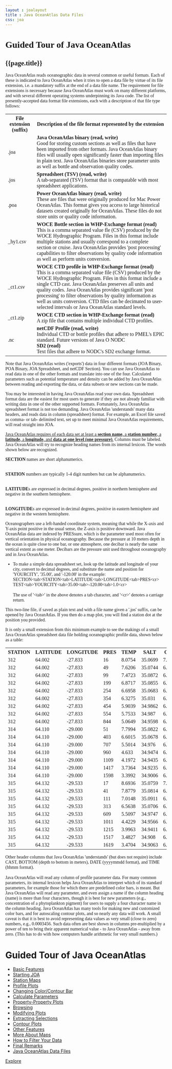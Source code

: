 ```yaml
---
layout : joalayout
title : Java OceanAtlas Data Files
css: joa
---
```

<center>
<div id="container" class="tour page  row-fluid" style="max-width:125vh;text-align:left;">
<div id="main_content" class="contained span8">
<div id="top"></div>
<div id="guided_tour" style="font-family:verdana;">
	<h1>Guided Tour of Java OceanAtlas </h1>
	<h2>{{page.title}}</h2>
	<div id="guided_tour_content">

<p>Java OceanAtlas reads oceanographic data in several common or useful formats. Each of these is indicated to Java OceanAtlas when it tries to open a data file by virtue of its file extension, i.e. a mandatory suffix at the end of a data file name. The requirement for file extensions is necessary because Java OceanAtlas must work on many different platforms, and with several different operating systems underpinning its Java code. The list of presently-accepted data format file extensions, each with a description of that file type follows:</p>

<table class="gt_data_table">
	<tr>
		<th>File extension (suffix)</th> 	
		<th>Description of the file format represented by the extension</th>
	</tr>
	<tr>
		<td>.joa</td>
		<td><b>Java OceanAtlas binary (read, write)</b><br />
		Good for storing custom sections as well as files that have been imported from other formats. Java OceanAtlas binary files will usually open significantly faster than importing files in plain text. Java OceanAtlas binaries store parameter units as well as bottle and observation quality codes.</td>
	</tr>
	<tr>
		<td>.jos</td>
		<td><b>Spreadsheet (TSV) (read, write)</b><br />
			A tab-separated (TSV) format that is compatable with most spreadsheet applications.</td>
	</tr>
	<tr>
		<td>.poa</td>
		<td><b>Power OceanAtlas binary (read, write)</b><br />
		These are files that were originally produced for Mac Power OceanAtlas. This format gives you access to large historical datasets created originally for OceanAtlas. These files do not store units or quality code information.</td>
	</tr>
	<tr>
		<td>_hy1.csv</td>
		<td><b>WOCE Bottle section in WHP-Exchange format (read)</b><br />
		This is a comma separated value fle (CSV) produced by the WOCE Hydrographic Program. Files in this format include multiple stations and usually correspond to a complete section or cruise. Java OceanAtlas provides 'post processing' capabilities to filter observations by quality code information as well as perform units conversion.</td>
	</tr>
	<tr>
		<td>_ct1.csv</td>
		<td><b>WOCE CTD profile in WHP-Exchange format (read)</b><br />
		This is a comma separated value file (CSV) produced by the WOCE Hydrographic Program. Files in this format include a single CTD cast. Java OceanAtlas preserves all units and quality codes. Java OceanAtlas provides significant 'post processing' to filter observations by quality information as well as units conversion. CTD files can be decimated to user-selected intervals or Java OceanAtlas standard levels.</td>
	</tr>
	<tr>
		<td>_ct1.zip</td>
		<td><b>WOCE CTD section in WHP-Exchange format (read)</b><br />
		A zip file that contains multiple individual CTD profiles.</td>
	</tr>
	<tr>
		<td>.nc</td>
		<td><b>netCDF Profile (read, write)</b><br />
		Individual CTD or bottle profiles that adhere to PMEL's EPIC standard. Future versions of Java O NODC <br />
		<b>SD2 (read)</b><br />
		Text files that adhere to NODC's SD2 exchange format.</td>
	</tr>
</table>

<p>Note that Java OceanAtlas writes ('exports') data in four different formats (JOA Binary, POA Binary, JOA Spreadsheet, and netCDF Section). You can use Java OceanAtlas to read data in one of the other formats and translate into one of the four. Calculated parameters such as potential temperature and density can be added by Java OceanAtlas between reading and exporting the data, or data subsets or new sections can be made.</p>

<p>You may be interested in having Java OceanAtlas read your own data. Spreadsheet format data are the easiest for most users to generate if they are not already familiar with writing data in one of the other supported formats. Fortunately, Java OceanAtlas spreadsheet format is not too demanding. Java OceanAtlas 'understands' many data headers, and reads data in column (spreadsheet) format. For example, an Excel file saved as comma- or tab- delimited text, set up to meet minimal Java OceanAtlas requirements, will read straight into JOA.</p>

<p><u>Java OceanAtlas requires of each data set at least a <b>section name</b>, a <b>station number</b>, a <b>latitude</b>, a <b>longitude</b>, and <b>data at one level (one pressure)</b>.</u> Columns must be labeled. Java OceanAtlas will try to recognize heading names from its internal lexicon. The words shown below are recognized.</p>

<p>
<b>SECTION</b> names are short alphanumerics.<br><br>

<b>STATION</b> numbers are typically 1-4 digit numbers but can be alphanumerics.<br><br>

<b>LATITUDE</b>s are expressed in decimal degrees, positive in northern hemisphere and negative in the southern hemisphere.<br><br>

<b>LONGITUDE</b>s are expressed in decimal degrees, positive in eastern hemisphere and negative in the western hemisphere.</p>

<p>
Oceanographers use a left-handed coordinate system, meaning that while the X-axis and Y-axis point positive in the usual sense, the Z-axis is positive downward. Java OceanAtlas data are indexed by PRESsure, which is the parameter used most often for vertical orientation in physical oceanography. Because the pressure at 10 meters depth in the ocean is quite close to one bar, or one atmosphere, one decibar is nearly the same vertical extent as one meter. Decibars are the pressure unit used throughout oceanography and in Java OceanAtlas.</p>

<p>
	<ul>
<li>To make a simple data spreadsheet set, look up the latitude and longitude of your city, convert to decimal degrees, and substitute the name and position for 'YOURCITY', '35.00', and '-120.00' in the example: <br>SECTION&lt;tab&gt;STATION&lt;tab&gt;LATITUDE&lt;tab&gt;LONGITUDE&lt;tab&gt;PRES&lt;cr&gt; TEST&lt;tab&gt;YOURCITY&lt;tab&gt;35.00&lt;tab&gt;-120.00&lt;tab&gt;1.0&lt;cr&gt;<br /><br />
The use of '&lt;tab&gt;' in the above denotes a tab character, and '&lt;cr&gt;' denotes a carriage return.</li>
		</ul>
</p>

<p>This two-line file, if saved as plain text and with a file name given a '.jos' suffix, can be opened by Java OceanAtlas. If you then do a map plot, you will find a station dot at the position you provided.</p>

<p>It is only a small extension from this minimum example to see the makings of a small Java OceanAtlas spreadsheet data file holding oceanographic profile data, shown below as a table:</p>

<table class="gt_data_table">
	<tr><th>STATION</th><th>LATITUDE</th><th>LONGITUDE</th><th>PRES</th><th>TEMP</th><th>SALT</th><th>O2</th></tr>
	<tr><td>312</td><td>64.002</td><td>-27.833</td><td>16	</td><td>8.0754</td><td>35.0699	</td><td>7.25</td></tr>
	<tr><td>312</td><td>64.002</td><td>-27.833</td><td>49	</td><td>7.6206</td><td>35.0744	</td><td>6.89</td></tr>
	<tr><td>312</td><td>64.002</td><td>-27.833</td><td>99	</td><td>7.4723</td><td>35.0872	</td><td>6.79</td></tr>
	<tr><td>312</td><td>64.002</td><td>-27.833</td><td>199	</td><td>6.8717</td><td>35.0855	</td><td>6.43</td></tr>
	<tr><td>312</td><td>64.002</td><td>-27.833</td><td>254	</td><td>6.6958</td><td>35.0683	</td><td>6.42</td></tr>
	<tr><td>312</td><td>64.002</td><td>-27.833</td><td>354	</td><td>6.3275</td><td>35.031	</td><td>6.34</td></tr>
	<tr><td>312</td><td>64.002</td><td>-27.833</td><td>454	</td><td>5.9039</td><td>34.9862	</td><td>6.44</td></tr>
	<tr><td>312</td><td>64.002</td><td>-27.833</td><td>554	</td><td>5.7533</td><td>34.987	</td><td>6.38</td></tr>
	<tr><td>312</td><td>64.002</td><td>-27.833</td><td>844	</td><td>5.0649</td><td>34.9598	</td><td>6.13</td></tr>
	<tr><td>314</td><td>64.110</td><td>-29.000</td><td>51	</td><td>7.7994</td><td>35.0822	</td><td>6.91</td></tr>
	<tr><td>314</td><td>64.110</td><td>-29.000</td><td>403	</td><td>6.6015</td><td>35.0678	</td><td>6.46</td></tr>
	<tr><td>314</td><td>64.110</td><td>-29.000</td><td>707	</td><td>5.5014</td><td>34.976	</td><td>6.31</td></tr>
	<tr><td>314</td><td>64.110</td><td>-29.000</td><td>960	</td><td>4.633 </td><td>34.9474	</td><td>6.1 </td></tr>
	<tr><td>314</td><td>64.110</td><td>-29.000</td><td>1109	</td><td>4.1972</td><td>34.9435	</td><td>6.19</td></tr>
	<tr><td>314</td><td>64.110</td><td>-29.000</td><td>1417	</td><td>3.7364</td><td>34.9235	</td><td>6.38</td></tr>
	<tr><td>314</td><td>64.110</td><td>-29.000</td><td>1598	</td><td>3.3992</td><td>34.9006	</td><td>6.51</td></tr>
	<tr><td>315</td><td>64.132</td><td>-29.533</td><td>17	</td><td>8.6936</td><td>35.0759	</td><td>7.12</td></tr>
	<tr><td>315</td><td>64.132</td><td>-29.533</td><td>41	</td><td>7.8779</td><td>35.0814	</td><td>6.44</td></tr>
	<tr><td>315</td><td>64.132</td><td>-29.533</td><td>111	</td><td>7.0148</td><td>35.0911	</td><td>6.51</td></tr>
	<tr><td>315</td><td>64.132</td><td>-29.533</td><td>313	</td><td>6.5638</td><td>35.0706	</td><td>6.34</td></tr>
	<tr><td>315</td><td>64.132</td><td>-29.533</td><td>609	</td><td>5.5097</td><td>34.9747	</td><td>6.14</td></tr>
	<tr><td>315</td><td>64.132</td><td>-29.533</td><td>1011	</td><td>4.4229</td><td>34.9566	</td><td>6.27</td></tr>
	<tr><td>315</td><td>64.132</td><td>-29.533</td><td>1215	</td><td>3.9963</td><td>34.9411	</td><td>6.3 </td></tr>
	<tr><td>315</td><td>64.132</td><td>-29.533</td><td>1517	</td><td>3.4827</td><td>34.908	</td><td>6.49</td></tr>
	<tr><td>315</td><td>64.132</td><td>-29.533</td><td>1619	</td><td>3.4704</td><td>34.9063	</td><td>6.5 </td></tr>
</table>

<p>Other header columns that Java OceanAtlas 'understands' (but does not require) include CAST, BOTTOM (depth to bottom in meters), DATE (yyyymmdd format), and TIME (hhmm format).
	<br><br>
Java OceanAtlas will read any column of profile parameter data. For many common parameters, its internal lexicon helps Java OceanAtlas to interpret which of its standard parameters, for example those for which there are predefined color bars, is meant. But Java OceanAtlas will read any parameter, and even assign a name if the column heading (name) is more than four characters, though it is best for new parameters (e.g., concentration of a phytoplankton pigment) for users to supply a four character name in the column heading. Java OceanAtlas has many tools for making new and customized color bars, and for autoscaling contour plots, and so nearly any data will work. A small caveat is that it is best to avoid representing data values as very small (close to zero) numbers, e.g., 0.0003456. Such data often are best shown in columns pre-multiplied by a power of ten to bring their apparent numerical value - to Java OceanAtlas - away from zero. (This has to do with how computers handle arithmetic for very small numbers.)</p>

</div>
</div>
		</div>     
		<div id="right" class="span4">        
<h1>Guided Tour of Java OceanAtlas</h1>
<ul>
<li><a href="basic_features.html">Basic Features</a></li>
<li><a href="starting_joa.html">Starting JOA</a></li>
<li><a href="station_maps.html">Station Maps</a></li>
<li><a href="profile_plots.html">Profile Plots</a></li>
<li><a href="changing_color_bar.html">Changing Color/Contour Bar</a></li>
<li><a href="calculate_parameters.html">Calculate Parameters</a></li>
<li><a href="property_plots.html">Property-Property Plots</a></li>
<li><a href="browsing.html">Browsing</a></li>
<li><a href="modifying_plots.html">Modifying Plots</a></li>
<li><a href="extracting_selections.html">Extracting Selections</a></li>
<li><a href="contour_plots.html">Contour Plots</a></li>
<li><a href="other_features.html">Other Features</a></li>
<li><a href="more_about_maps.html">More About Maps</a></li>
<li><a href="how_to_filter_your_data.html">How to Filter Your Data</a></li>
<li><a href="final_remarks.html">Final Remarks</a></li>
<li class="active"><a href="joa_data_files.html">Java OceanAtlas Data Files</a></li>
</ul>
<p><a class="cta-btn align-middle" href="joa.html">Explore</a></p>
				</div>       
			</div>
</center>
